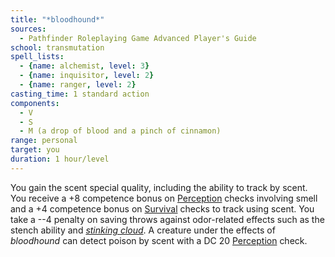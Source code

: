 ```yaml
---
title: "*bloodhound*"
sources:
  - Pathfinder Roleplaying Game Advanced Player's Guide
school: transmutation
spell_lists:
  - {name: alchemist, level: 3}
  - {name: inquisitor, level: 2}
  - {name: ranger, level: 2}
casting_time: 1 standard action
components:
  - V
  - S
  - M (a drop of blood and a pinch of cinnamon)
range: personal
target: you
duration: 1 hour/level
---
```


You gain the scent special quality, including the ability to track by scent. You receive a +8 competence bonus on [Perception](/skills/perception/) checks involving smell and a +4 competence bonus on [Survival](/skills/survival/) checks to track using scent. You take a --4 penalty on saving throws against odor-related effects such as the stench ability and [*stinking cloud*](/spells/stinking-cloud/). A creature under the effects of *bloodhound* can detect poison by scent with a DC 20 [Perception](/skills/perception/) check.

